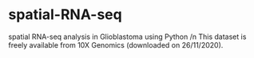 # spatial-RNA-seq
spatial RNA-seq analysis in Glioblastoma using  Python /n
This dataset is freely available from 10X Genomics (downloaded on 26/11/2020).
